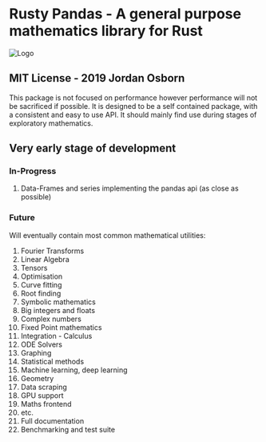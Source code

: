 # Rusty Pandas - A general purpose mathematics library for Rust

![Logo](logo.jpg "Rusty Pandas")

## MIT License - 2019 Jordan Osborn

This package is not focused on performance however performance will not be sacrificed if possible. It is designed to be a self contained package, with a consistent and easy to use API. It should mainly find use during stages of exploratory mathematics.

## Very early stage of development

### In-Progress

1. Data-Frames and series implementing the pandas api (as close as possible)

### Future

Will eventually contain most common mathematical utilities:

1. Fourier Transforms
1. Linear Algebra
1. Tensors
1. Optimisation
1. Curve fitting
1. Root finding
1. Symbolic mathematics
1. Big integers and floats
1. Complex numbers
1. Fixed Point mathematics
1. Integration - Calculus
1. ODE Solvers
1. Graphing
1. Statistical methods
1. Machine learning, deep learning
1. Geometry
1. Data scraping
1. GPU support
1. Maths frontend
1. etc.
1. Full documentation
1. Benchmarking and test suite
